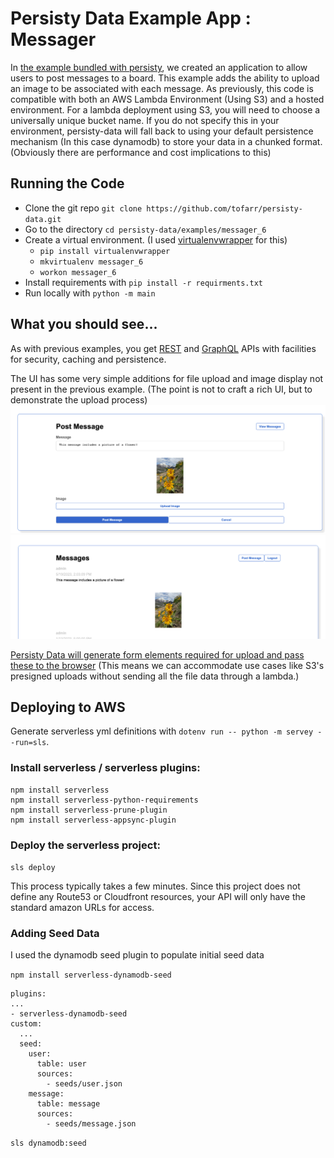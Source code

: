 # Persisty Data Example App : Messager

In [the example bundled with persisty](https://github.com/tofarr/persisty/examples/messager_5), we created an
application to allow users to post messages to a board. This example adds the ability to upload an image to be
associated with each message. As previously, this code is compatible with both an AWS Lambda Environment (Using S3)
and a hosted environment. For a lambda deployment using S3, you will need to choose a universally unique bucket name.
If you do not specify this in your environment, persisty-data will fall back to using your default persistence mechanism
(In this case dynamodb) to store your data in a chunked format. (Obviously there are performance and cost implications
to this)

## Running the Code

* Clone the git repo `git clone https://github.com/tofarr/persisty-data.git`
* Go to the directory `cd persisty-data/examples/messager_6`
* Create a virtual environment. (I used [virtualenvwrapper](https://virtualenvwrapper.readthedocs.io/en/latest/)
  for this)
  * `pip install virtualenvwrapper`
  * `mkvirtualenv messager_6`
  * `workon messager_6`
* Install requirements with `pip install -r requirments.txt`
* Run locally with `python -m main`

## What you should see...

As with previous examples, you get [REST](http://localhost:8000/docs) and [GraphQL](http://localhost:8000/graphiql/) 
APIs with facilities for security, caching and persistence.

The UI has some very simple additions for file upload and image display not present in the previous example. (The point
is not to craft a rich UI, but to demonstrate the upload process)
![Upload Form](readme/upload_form.png)
![Message with Image](readme/message_with_image.png)

[Persisty Data will generate form elements required for upload and pass these to the 
browser](static_site/index.html#L259) (This means we can accommodate use cases like S3's presigned uploads without
sending all the file data through a lambda.)

## Deploying to AWS

Generate serverless yml definitions with `dotenv run -- python -m servey --run=sls`.

### Install serverless / serverless plugins:

```
npm install serverless
npm install serverless-python-requirements
npm install serverless-prune-plugin
npm install serverless-appsync-plugin
```

### Deploy the serverless project:

`sls deploy`

This process typically takes a few minutes. Since this project does not define any Route53 or Cloudfront resources,
your API will only have the standard amazon URLs for access.

### Adding Seed Data

I used the dynamodb seed plugin to populate initial seed data

`npm install serverless-dynamodb-seed`
```
plugins:
...
- serverless-dynamodb-seed
custom:
  ...
  seed:
    user:
      table: user
      sources:
        - seeds/user.json
    message:
      table: message
      sources:
        - seeds/message.json
```

`sls dynamodb:seed`
